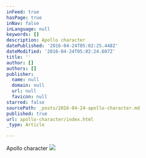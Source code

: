```yaml
---
inFeed: true
hasPage: true
inNav: false
inLanguage: null
keywords: []
description: Apollo character
datePublished: '2016-04-24T05:02:25.448Z'
dateModified: '2016-04-24T05:02:24.607Z'
title: ''
author: []
authors: []
publisher:
  name: null
  domain: null
  url: null
  favicon: null
starred: false
sourcePath: _posts/2016-04-24-apollo-character.md
published: true
url: apollo-character/index.html
_type: Article

---
```

Apollo character
![](https://the-grid-user-content.s3-us-west-2.amazonaws.com/8b45824e-2eca-4a43-9871-e8544e847a4a.jpg)